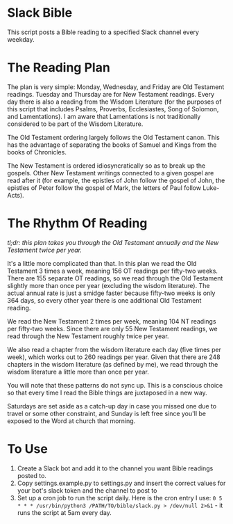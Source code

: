 # Slack Bible
This script posts a Bible reading to a specified Slack channel every weekday.

# The Reading Plan
The plan is very simple: Monday, Wednesday, and Friday are Old Testament readings. Tuesday and Thursday are for New Testament readings. Every day there is also a reading from the Wisdom Literature (for the purposes of this script that includes Psalms, Proverbs, Ecclesiastes, Song of Solomon, and Lamentations). I am aware that Lamentations is not traditionally considered to be part of the Wisdom Literature.

The Old Testament ordering largely follows the Old Testament canon. This has the advantage of separating the books of Samuel and Kings from the books of Chronicles.

The New Testament is ordered idiosyncratically so as to break up the gospels. Other New Testament writings connected to a given gospel are read after it (for example, the epistles of John follow the gospel of John, the epistles of Peter follow the gospel of Mark, the letters of Paul follow Luke-Acts).

# The Rhythm Of Reading
*tl;dr: this plan takes you through the Old Testament annually and the New Testament twice per year.*

It's a little more complicated than that. In this plan we read the Old Testament 3 times a week, meaning 156 OT readings per fifty-two weeks. There are 155 separate OT readings, so we read through the Old Testament slightly more than once per year (excluding the wisdom literature). The actual annual rate is just a smidge faster because fifty-two weeks is only 364 days, so every other year there is one additional Old Testament reading.

We read the New Testament 2 times per week, meaning 104 NT readings per fifty-two weeks. Since there are only 55 New Testament readings, we read through the New Testament roughly twice per year. 

We also read a chapter from the wisdom literature each day (five times per week), which works out to 260 readings per year. Given that there are 248 chapters in the wisdom literature (as defined by me), we read through the wisdom literature a little more than once per year.

You will note that these patterns do not sync up. This is a conscious choice so that every time I read the Bible things are juxtaposed in a new way. 

Saturdays are set aside as a catch-up day in case you missed one due to travel or some other constraint, and Sunday is left free since you'll be exposed to the Word at church that morning.

# To Use
1) Create a Slack bot and add it to the channel you want Bible readings posted to. 
2) Copy settings.example.py to settings.py and insert the correct values for your bot's slack token and the channel to post to
3) Set up a cron job to run the script daily. Here is the cron entry I use: `0 5 * * * /usr/bin/python3 /PATH/TO/bible/slack.py > /dev/null 2>&1` - it runs the script at 5am every day.
